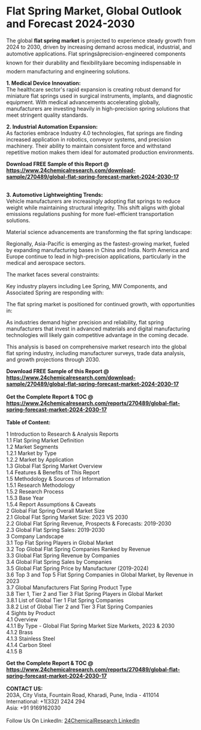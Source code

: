 <h1>Flat Spring Market, Global Outlook and Forecast 2024-2030</h1><p>The global <strong>flat spring market</strong> is projected to experience steady growth from 2024 to 2030, driven by increasing demand across medical, industrial, and automotive applications. Flat springsâprecision-engineered components known for their durability and flexibilityâare becoming indispensable in modern manufacturing and engineering solutions.</p><p><strong>1. Medical Device Innovation:</strong><br>
The healthcare sector's rapid expansion is creating robust demand for miniature flat springs used in surgical instruments, implants, and diagnostic equipment. With medical advancements accelerating globally, manufacturers are investing heavily in high-precision spring solutions that meet stringent quality standards.</p><p><strong>2. Industrial Automation Expansion:</strong><br>
As factories embrace Industry 4.0 technologies, flat springs are finding increased application in robotics, conveyor systems, and precision machinery. Their ability to maintain consistent force and withstand repetitive motion makes them ideal for automated production environments.</p><div><b>Download FREE Sample of this Report @ 
            <a href="https://www.24chemicalresearch.com/download-sample/270489/global-flat-spring-forecast-market-2024-2030-17">
            https://www.24chemicalresearch.com/download-sample/270489/global-flat-spring-forecast-market-2024-2030-17</a></b></div><br><p><strong>3. Automotive Lightweighting Trends:</strong><br>
Vehicle manufacturers are increasingly adopting flat springs to reduce weight while maintaining structural integrity. This shift aligns with global emissions regulations pushing for more fuel-efficient transportation solutions.</p><p>Material science advancements are transforming the flat spring landscape:</p><p>Regionally, Asia-Pacific is emerging as the fastest-growing market, fueled by expanding manufacturing bases in China and India. North America and Europe continue to lead in high-precision applications, particularly in the medical and aerospace sectors.</p><p>The market faces several constraints:</p><p>Key industry players including Lee Spring, MW Components, and Associated Spring are responding with:</p><p>The flat spring market is positioned for continued growth, with opportunities in:</p><p>As industries demand higher precision and reliability, flat spring manufacturers that invest in advanced materials and digital manufacturing technologies will likely gain competitive advantage in the coming decade.</p><p>This analysis is based on comprehensive market research into the global flat spring industry, including manufacturer surveys, trade data analysis, and growth projections through 2030.</p><div><b>Download FREE Sample of this Report @ 
            <a href="https://www.24chemicalresearch.com/download-sample/270489/global-flat-spring-forecast-market-2024-2030-17">
            https://www.24chemicalresearch.com/download-sample/270489/global-flat-spring-forecast-market-2024-2030-17</a></b></div><br><div><b>Get the Complete Report & TOC @ 
            <a href="https://www.24chemicalresearch.com/reports/270489/global-flat-spring-forecast-market-2024-2030-17">
            https://www.24chemicalresearch.com/reports/270489/global-flat-spring-forecast-market-2024-2030-17</a></b></div><br>
            <b>Table of Content:</b><p>1 Introduction to Research & Analysis Reports<br />
    1.1 Flat Spring Market Definition<br />
    1.2 Market Segments<br />
        1.2.1 Market by Type<br />
        1.2.2 Market by Application<br />
    1.3 Global Flat Spring Market Overview<br />
    1.4 Features & Benefits of This Report<br />
    1.5 Methodology & Sources of Information<br />
        1.5.1 Research Methodology<br />
        1.5.2 Research Process<br />
        1.5.3 Base Year<br />
        1.5.4 Report Assumptions & Caveats<br />
2 Global Flat Spring Overall Market Size<br />
    2.1 Global Flat Spring Market Size: 2023 VS 2030<br />
    2.2 Global Flat Spring Revenue, Prospects & Forecasts: 2019-2030<br />
    2.3 Global Flat Spring Sales: 2019-2030<br />
3 Company Landscape<br />
    3.1 Top Flat Spring Players in Global Market<br />
    3.2 Top Global Flat Spring Companies Ranked by Revenue<br />
    3.3 Global Flat Spring Revenue by Companies<br />
    3.4 Global Flat Spring Sales by Companies<br />
    3.5 Global Flat Spring Price by Manufacturer (2019-2024)<br />
    3.6 Top 3 and Top 5 Flat Spring Companies in Global Market, by Revenue in 2023<br />
    3.7 Global Manufacturers Flat Spring Product Type<br />
    3.8 Tier 1, Tier 2 and Tier 3 Flat Spring Players in Global Market<br />
        3.8.1 List of Global Tier 1 Flat Spring Companies<br />
        3.8.2 List of Global Tier 2 and Tier 3 Flat Spring Companies<br />
4 Sights by Product<br />
    4.1 Overview<br />
        4.1.1 By Type - Global Flat Spring Market Size Markets, 2023 & 2030<br />
        4.1.2 Brass<br />
        4.1.3 Stainless Steel<br />
        4.1.4 Carbon Steel<br />
        4.1.5 B</p><div><b>Get the Complete Report & TOC @ 
            <a href="https://www.24chemicalresearch.com/reports/270489/global-flat-spring-forecast-market-2024-2030-17">
            https://www.24chemicalresearch.com/reports/270489/global-flat-spring-forecast-market-2024-2030-17</a></b></div><br><b>CONTACT US:</b><br>
            203A, City Vista, Fountain Road, Kharadi, Pune, India - 411014<br>
            International: +1(332) 2424 294<br>
            Asia: +91 9169162030 <br><br>
            Follow Us On LinkedIn: <a href="https://www.linkedin.com/company/24chemicalresearch/">24ChemicalResearch LinkedIn</a>